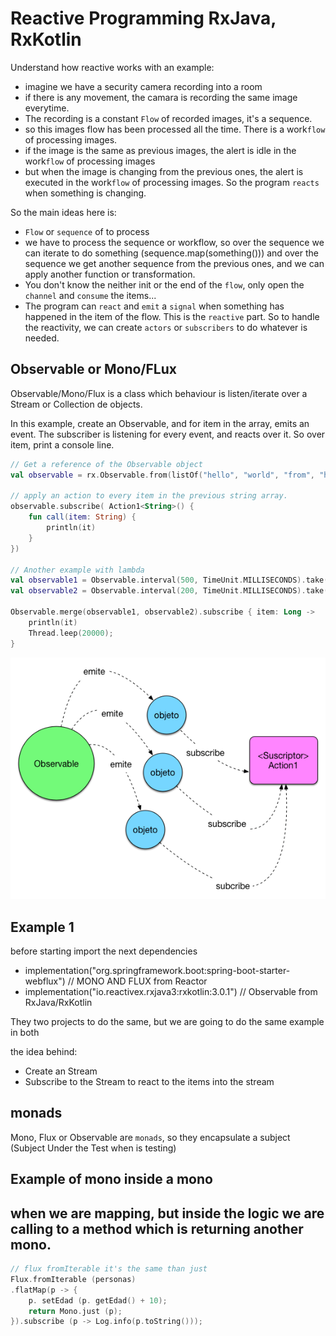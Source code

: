 # Reactive Programming RxJava, RxKotlin

Understand how reactive works with an example: 

- imagine we have a security camera recording into a room
- if there is any movement, the camara is recording the same image everytime.
- The recording is a constant `Flow` of recorded images, it's a sequence.
- so this images flow has been processed all the time. There is a work`flow` of processing images.
- if the image is the same as previous images, the alert is idle in the work`flow` of processing images
- but when the image is changing from the previous ones, the alert is executed in the work`flow` of processing images.
So the program `reacts` when something is changing.

So the main ideas here is: 
- `Flow` or `sequence` of <anything> to process 
- we have to process the sequence or workflow, so over the sequence we can iterate to do something (sequence.map(something())) 
and over the sequence we get another sequence from the previous ones, and we can apply another function or transformation. 
- You don't know the neither init or the end of the `flow`, only open the `channel` and `consume` the items... 
- The program can `react` and `emit` a `signal` when something has happened in the item of the flow. This is the `reactive` part.
So to handle the reactivity, we can create `actors` or `subscribers` to do whatever is needed.

## Observable or Mono/FLux

Observable/Mono/Flux is a class which behaviour is listen/iterate over a Stream or Collection de objects. 

In this example, create an Observable, and for item in the array, emits an event.
The subscriber is listening for every event, and reacts over it. 
So over item, print a console line.

```kotlin
// Get a reference of the Observable object
val observable = rx.Observable.from(listOf("hello", "world", "from", "here"))

// apply an action to every item in the previous string array.
observable.subscribe( Action1<String>() {
    fun call(item: String) {
        println(it)
    }
})

// Another example with lambda
val observable1 = Observable.interval(500, TimeUnit.MILLISECONDS).take(20)
val observable2 = Observable.interval(200, TimeUnit.MILLISECONDS).take(20)

Observable.merge(observable1, observable2).subscribe { item: Long ->
    println(it)
    Thread.leep(20000);
} 
```

![RxJavaSubscriptor.png](_img%2FRxJavaSubscriptor.png)


## Example 1

before starting import the next dependencies 

- implementation("org.springframework.boot:spring-boot-starter-webflux") // MONO AND FLUX from Reactor 
- implementation("io.reactivex.rxjava3:rxkotlin:3.0.1") // Observable from RxJava/RxKotlin

They two projects to do the same, but we are going to do the same example in both

the idea behind:

- Create an Stream
- Subscribe to the Stream to react to the items into the stream

## monads

Mono, Flux or Observable are `monads`, so they encapsulate a subject (Subject Under the Test when is testing)

## Example of mono inside a mono
## when we are mapping, but inside the logic we are calling to a method which is returning another mono. 
```kotlin
// flux fromIterable it's the same than just
Flux.fromIterable (personas)
.flatMap(p -> {
    p. setEdad (p. getEdad() + 10);
    return Mono.just (p);
}).subscribe (p -> Log.info(p.toString()));
```